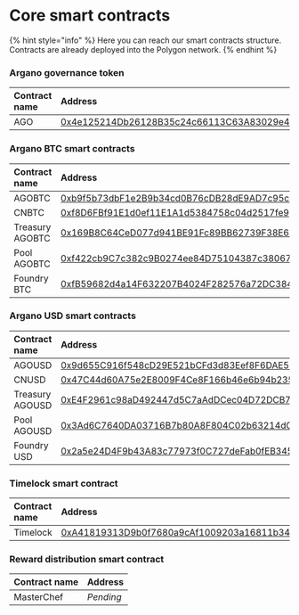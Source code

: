 # Core smart contracts

{% hint style="info" %}
Here you can reach our smart contracts structure. Contracts are already deployed into the Polygon network.
{% endhint %}

### Argano governance token

| Contract name | Address |
| :--- | :--- |
| AGO  | [0x4e125214Db26128B35c24c66113C63A83029e433](https://polygonscan.com/address/0x4e125214Db26128B35c24c66113C63A83029e433) |

### Argano BTC smart contracts

| Contract name | Address |
| :--- | :--- |
| AGOBTC | [0xb9f5b73dbF1e2B9b34cd0B76cDB28dE9AD7c95ce](https://polygonscan.com/address/0xb9f5b73dbf1e2b9b34cd0b76cdb28de9ad7c95ce) |
| CNBTC | [0xf8D6FBf91E1d0ef11E1A1d5384758c04d2517fe9](https://polygonscan.com/address/0xf8d6fbf91e1d0ef11e1a1d5384758c04d2517fe9) |
| Treasury AGOBTC | [0x169B8C64CeD077d941BE91Fc89BB62739F38E647](https://polygonscan.com/address/0x169b8c64ced077d941be91fc89bb62739f38e647) |
| Pool AGOBTC | [0xf422cb9C7c382c9B0274ee84D75104387c380678](https://polygonscan.com/address/0xf422cb9c7c382c9b0274ee84d75104387c380678) |
| Foundry BTC | [0xfB59682d4a14F632207B4024F282576a72DC3845](https://polygonscan.com/address/0xfb59682d4a14f632207b4024f282576a72dc3845) |

### Argano USD smart contracts

| Contract name | Address |
| :--- | :--- |
| AGOUSD | [0x9d655C916f548cD29E521bCFd3d83Eef8F6DAE59](https://polygonscan.com/address/0x9d655C916f548cD29E521bCFd3d83Eef8F6DAE59) |
| CNUSD | [0x47C44d60A75e2E8009F4Ce8F166b46e6b94b235F](https://polygonscan.com/address/0x47c44d60a75e2e8009f4ce8f166b46e6b94b235f) |
| Treasury AGOUSD | [0xE4F2961c98aD492447d5C7aAdDCec04D72DCB7c0](https://polygonscan.com/address/0xe4f2961c98ad492447d5c7aaddcec04d72dcb7c0) |
| Pool AGOUSD | [0x3Ad6C7640DA03716B7b80A8F804C02b63214d03f](https://polygonscan.com/address/0x3ad6c7640da03716b7b80a8f804c02b63214d03f) |
| Foundry USD | [0x2a5e24D4F9b43A83c77973f0C727deFab0fEB345](https://polygonscan.com/address/0x2a5e24d4f9b43a83c77973f0c727defab0feb345) |

### Timelock smart contract

| Contract name | Address |
| :--- | :--- |
| Timelock | [0xA41819313D9b0f7680a9cAf1009203a16811b349](https://polygonscan.com/address/0xa41819313d9b0f7680a9caf1009203a16811b349) |

### Reward distribution smart contract

| Contract name | Address |
| :--- | :--- |
| MasterChef | _Pending_ |

###  


